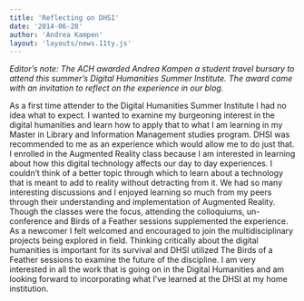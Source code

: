 ```yaml
---
title: 'Reflecting on DHSI'
date: '2014-06-28'
author: 'Andrea Kampen'
layout: 'layouts/news.11ty.js'
---
```

*Editor’s note: The ACH awarded Andrea Kampen a student travel bursary to attend this summer’s Digital Humanities Summer Institute. The award came with an invitation to reflect on the experience in our blog.*

As a first time attender to the Digital Humanities Summer Institute I had no idea what to expect. I wanted to examine my burgeoning interest in the digital humanities and learn how to apply that to what I am learning in my Master in Library and Information Management studies program. DHSI was recommended to me as an experience which would allow me to do just that. I enrolled in the Augmented Reality class because I am interested in learning about how this digital technology affects our day to day experiences. I couldn’t think of a better topic through which to learn about a technology that is meant to add to reality without detracting from it. We had so many interesting discussions and I enjoyed learning so much from my peers through their understanding and implementation of Augmented Reality. Though the classes were the focus, attending the colloquiums, un-conference and Birds of a Feather sessions supplemented the experience. As a newcomer I felt welcomed and encouraged to join the multidisciplinary projects being explored in field. Thinking critically about the digital humanities is important for its survival and DHSI utilized The Birds of a Feather sessions to examine the future of the discipline. I am very interested in all the work that is going on in the Digital Humanities and am looking forward to incorporating what I’ve learned at the DHSI at my home institution.
